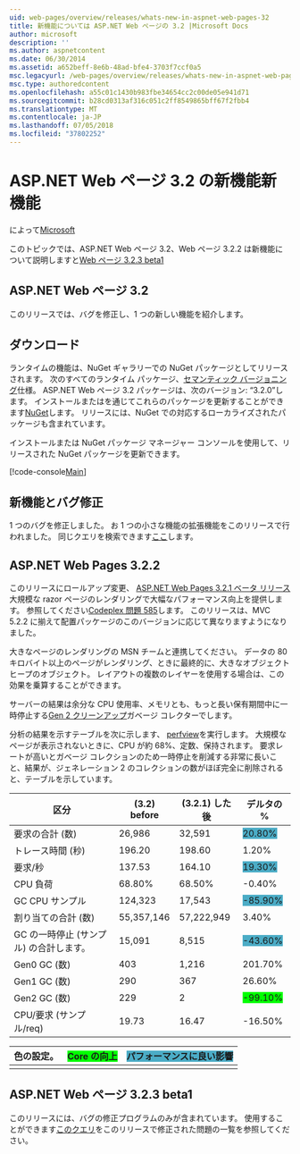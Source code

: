 ```yaml
---
uid: web-pages/overview/releases/whats-new-in-aspnet-web-pages-32
title: 新機能については ASP.NET Web ページの 3.2 |Microsoft Docs
author: microsoft
description: ''
ms.author: aspnetcontent
ms.date: 06/30/2014
ms.assetid: a652beff-8e6b-48ad-bfe4-3703f7ccf0a5
msc.legacyurl: /web-pages/overview/releases/whats-new-in-aspnet-web-pages-32
msc.type: authoredcontent
ms.openlocfilehash: a55c01c1430b983fbe34654cc2c00de05e941d71
ms.sourcegitcommit: b28cd0313af316c051c2ff8549865bff67f2fbb4
ms.translationtype: MT
ms.contentlocale: ja-JP
ms.lasthandoff: 07/05/2018
ms.locfileid: "37802252"
---
```

<a name="whats-new-in-aspnet-web-pages-32"></a>ASP.NET Web ページ 3.2 の新機能新機能
====================
によって[Microsoft](https://github.com/microsoft)

このトピックでは、ASP.NET Web ページ 3.2、Web ページ 3.2.2 は新機能について説明しますと[Web ページ 3.2.3 beta1](https://blogs.msdn.com/b/webdev/archive/2014/12/17/asp-net-mvc-5-2-3-web-pages-5-2-3-and-web-api-5-2-3-beta-releases.aspx)

## <a name="aspnet-web-pages-32"></a>ASP.NET Web ページ 3.2

このリリースでは、バグを修正し、1 つの新しい機能を紹介します。

## <a name="download"></a>ダウンロード

ランタイムの機能は、NuGet ギャラリーでの NuGet パッケージとしてリリースされます。 次のすべてのランタイム パッケージ、[セマンティック バージョニング](http://semver.org/)仕様。 ASP.NET Web ページ 3.2 パッケージは、次のバージョン: &ldquo;3.2.0&rdquo;します。 インストールまたはを通じてこれらのパッケージを更新することができます[NuGet](http://www.nuget.org/packages/Microsoft.AspNet.WebPages/)します。 リリースには、NuGet での対応するローカライズされたパッケージも含まれています。

インストールまたは NuGet パッケージ マネージャー コンソールを使用して、リリースされた NuGet パッケージを更新できます。

[!code-console[Main](whats-new-in-aspnet-web-pages-32/samples/sample1.cmd)]

## <a name="new-feature-and-bug-fix"></a>新機能とバグ修正

1 つのバグを修正しました。 お 1 つの小さな機能の拡張機能をこのリリースで行われました。 同じクエリを検索できます[ここ](https://aspnetwebstack.codeplex.com/workitem/list/advanced?keyword=&amp;status=Closed&amp;type=All&amp;priority=All&amp;release=v5.2%20RC|v5.2%20RTM&amp;assignedTo=All&amp;component=Web%20Pages%2FRazor&amp;sortField=Id&amp;sortDirection=Descending&amp;page=0&amp;reasonClosed=Fixed)します。

## <a name="aspnet-web-pages-322"></a>ASP.NET Web Pages 3.2.2

このリリースにロールアップ変更、 [ASP.NET Web Pages 3.2.1 ベータ リリース](https://blogs.msdn.com/b/webdev/archive/2014/07/28/announcing-the-beta-release-of-web-pages-3-2-1.aspx)大規模な razor ページのレンダリングで大幅なパフォーマンス向上を提供します。 参照してください[Codeplex 問題 585](https://aspnetwebstack.codeplex.com/workitem/585)します。 このリリースは、MVC 5.2.2 に揃えて配置パッケージのこのバージョンに応じて異なりますようになりました。

大きなページのレンダリングの MSN チームと連携してください。 データの 80 キロバイト以上のページがレンダリング、ときに最終的に、大きなオブジェクト ヒープのオブジェクト。 レイアウトの複数のレイヤーを使用する場合は、この効果を乗算することができます。

サーバーの結果は余分な CPU 使用率、メモリとも、もっと長い保有期間中に一時停止する[Gen 2 クリーンアップ](https://msdn.microsoft.com/en-us/library/ms973837.aspx)ガベージ コレクターでします。

分析の結果を示すテーブルを次に示します、 [perfview](https://channel9.msdn.com/Series/PerfView-Tutorial)を実行します。 大規模なページが表示されないときに、CPU が約 68%、定数、保持されます。 要求レートが高いとガベージ コレクションのため一時停止を削減する非常に長いこと、結果が、ジェネレーション 2 のコレクションの数がほぼ完全に削除されると、テーブルを示しています。

| **区分** | **(3.2) before** | **(3.2.1) した後** | **デルタの %** |
| --- | --- | --- | --- |
| 要求の合計 (数) | 26,986 | 32,591 | <font style="background-color: #4bacc6">20.80%</font> |
| トレース時間 (秒) | 196.20 | 198.60 | 1.20% |
| 要求/秒 | 137.53 | 164.10 | <font style="background-color: #4bacc6">19.30%</font> |
| CPU 負荷 | 68.80% | 68.50% |  -0.40% |
| GC CPU サンプル | 124,323 | 17,543 | <font style="background-color: #4bacc6">-85.90%</font> |
| 割り当ての合計 (数) | 55,357,146 | 57,222,949 | 3.40% |
| GC の一時停止 (サンプル) の合計します。 | 15,091 | 8,515 | <font style="background-color: #4bacc6">-43.60%</font> |
| Gen0 GC (数) | 403 | 1,216 | 201.70% |
| Gen1 GC (数) | 290 | 367 | 26.60% |
| Gen2 GC (数) | 229 | 2 | <font style="background-color: #00ff00">-99.10%</font> |
| CPU/要求 (サンプル/req) | 19.73 | 16.47 | -16.50% |

| 色の設定。 | <font style="background-color: #00ff00">Core の向上</font> | <font style="background-color: #4bacc6">パフォーマンスに良い影響</font> |
|---------------|-----------------------------------------------------------------|-------------------------------------------------------------------------------|
|               |                                                                 |                                                                               |

## <a name="aspnet-web-pages-323-beta1"></a>ASP.NET Web ページ 3.2.3 beta1

このリリースには、バグの修正プログラムのみが含まれています。 使用することができます[このクエリ](https://aspnetwebstack.codeplex.com/workitem/list/advanced?keyword=&amp;status=Closed&amp;type=All&amp;priority=All&amp;release=v5.2.3%20Beta&amp;assignedTo=All&amp;component=Web%20Pages%2FRazor&amp;sortField=LastUpdatedDate&amp;sortDirection=Descending&amp;page=0&amp;reasonClosed=Fixed)をこのリリースで修正された問題の一覧を参照してください。
